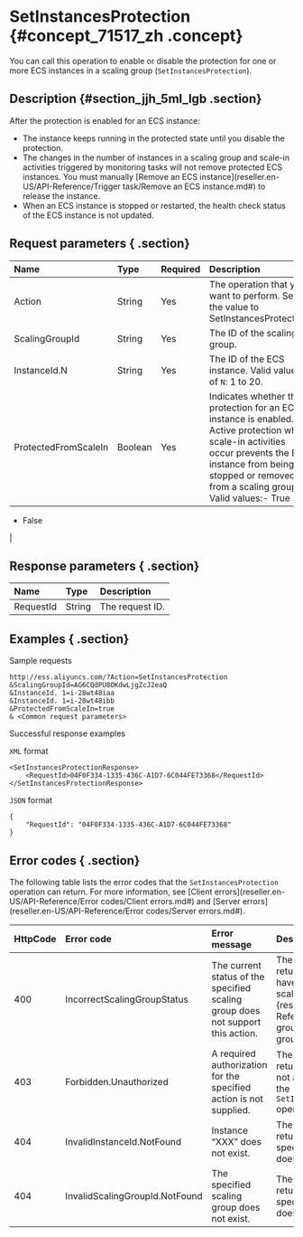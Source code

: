 # SetInstancesProtection {#concept_71517_zh .concept}

You can call this operation to enable or disable the protection for one or more ECS instances in a scaling group \(`SetInstancesProtection`\).

## Description {#section_jjh_5ml_lgb .section}

After the protection is enabled for an ECS instance:

-   The instance keeps running in the protected state until you disable the protection.
-   The changes in the number of instances in a scaling group and scale-in activities triggered by monitoring tasks will not remove protected ECS instances. You must manually [Remove an ECS instance](reseller.en-US/API-Reference/Trigger task/Remove an ECS instance.md#) to release the instance.
-   When an ECS instance is stopped or restarted, the health check status of the ECS instance is not updated.

## Request parameters { .section}

|Name|Type|Required|Description|
|:---|:---|:-------|:----------|
|Action|String|Yes|The operation that you want to perform. Set the value to SetInstancesProtection.|
|ScalingGroupId|String|Yes|The ID of the scaling group.|
|InstanceId.N|String|Yes|The ID of the ECS instance. Valid values of `N`: 1 to 20.|
|ProtectedFromScaleIn|Boolean|Yes|Indicates whether the protection for an ECS instance is enabled. Active protection when scale-in activities occur prevents the ECS instance from being stopped or removed from a scaling group. Valid values:-   True
-   False

|

## Response parameters { .section}

|Name|Type|Description|
|:---|:---|:----------|
|RequestId|String|The request ID.|

## Examples { .section}

Sample requests

```
http://ess.aliyuncs.com/?Action=SetInstancesProtection
&ScalingGroupId=AG6CQdPU8OKdwLjgZcJ2eaQ 
&InstanceId. 1=i-28wt48iaa
&InstanceId. 1=i-28wt48ibb
&ProtectedFromScaleIn=true
& <Common request parameters>
```

Successful response examples

`XML` format

```
<SetInstancesProtectionResponse>
    <RequestId>04F0F334-1335-436C-A1D7-6C044FE73368</RequestId> 
</SetInstancesProtectionResponse>
```

`JSON` format

```
{
    "RequestId": "04F0F334-1335-436C-A1D7-6C044FE73368"
}
```

## Error codes { .section}

The following table lists the error codes that the `SetInstancesProtection` operation can return. For more information, see [Client errors](reseller.en-US/API-Reference/Error codes/Client errors.md#) and [Server errors](reseller.en-US/API-Reference/Error codes/Server errors.md#).

|HttpCode|Error code|Error message|Description|
|--------|:---------|:------------|:----------|
|400|IncorrectScalingGroupStatus|The current status of the specified scaling group does not support this action.|The error message returned when you have not [Enable a scaling group](reseller.en-US/API-Reference/Scaling group/Enable a scaling group.md#).|
|403|Forbidden.Unauthorized|A required authorization for the specified action is not supplied.|The error message returned when you are not authorized to use the `SetInstancesProtection` operation.|
|404|InvalidInstanceId.NotFound|Instance “XXX” does not exist.|The error message returned when the specified ECS instance does not exist.|
|404|InvalidScalingGroupId.NotFound|The specified scaling group does not exist.|The error message returned when the specified scaling group does not exist.|

